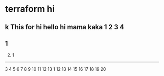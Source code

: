 # terraform hi
k This for
hi hello
hi
mama
kaka
1
2
3
4
----
1
----
2. 1
-----
3
4
5
6
7
8
9
10
11
12
13
1
12
13
14
15
16
17
18
19
20

